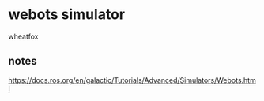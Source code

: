# webots simulator

wheatfox

## notes

https://docs.ros.org/en/galactic/Tutorials/Advanced/Simulators/Webots.html